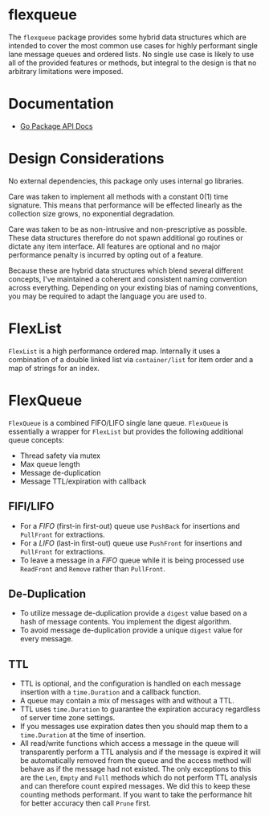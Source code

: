 # flexqueue

The `flexqueue` package provides some hybrid data structures which are intended to cover the most common use cases for highly performant single lane message queues and ordered lists. No single use case is likely to use all of the provided features or methods, but integral to the design is that no arbitrary limitations were imposed.

# Documentation

* [Go Package API Docs](https://pkg.go.dev/github.com/gregtzar/flexqueue)

# Design Considerations

No external dependencies, this package only uses internal go libraries.

Care was taken to implement all methods with a constant 0(1) time signature. This means that performance will be effected linearly as the collection size grows, no exponential degradation.

Care was taken to be as non-intrusive and non-prescriptive as possible. These data structures therefore do not spawn additional go routines or dictate any item interface. All features are optional and no major performance penalty is incurred by opting out of a feature.

Because these are hybrid data structures which blend several different concepts, I've maintained a coherent and consistent naming convention across everything. Depending on your existing bias of naming conventions, you may be required to adapt the language you are used to. 

# FlexList

`FlexList` is a high performance ordered map. Internally it uses a combination of a double linked list via `container/list` for item order and a map of strings for an index.

# FlexQueue

`FlexQueue` is a combined FIFO/LIFO single lane queue. `FlexQueue` is essentially a wrapper for `FlexList` but provides the following additional queue concepts:

* Thread safety via mutex
* Max queue length
* Message de-duplication
* Message TTL/expiration with callback

## FIFI/LIFO

* For a *FIFO* (first-in first-out) queue use `PushBack` for insertions and `PullFront` for extractions.
* For a *LIFO* (last-in first-out) queue use `PushFront` for insertions and `PullFront` for extractions.
* To leave a message in a *FIFO* queue while it is being processed use `ReadFront` and `Remove` rather than `PullFront`.

## De-Duplication

* To utilize message de-duplication provide a `digest` value based on a hash of message contents. You implement the digest algorithm.
* To avoid message de-duplication provide a unique `digest` value for every message.

## TTL

* TTL is optional, and the configuration is handled on each message insertion with a `time.Duration` and a callback function.
* A queue may contain a mix of messages with and without a TTL.
* TTL uses `time.Duration` to guarantee the expiration accuracy regardless of server time zone settings.
* If you messages use expiration dates then you should map them to a `time.Duration` at the time of insertion.
* All read/write functions which access a message in the queue will transparently perform a TTL analysis and if the message is expired it will be automatically removed from the queue and the access method will behave as if the message had not existed. The only exceptions to this are the `Len`, `Empty` and `Full` methods which do not perform TTL analysis and can therefore count expired messages. We did this to keep these counting methods performant. If you want to take the performance hit for better accuracy then call `Prune` first.